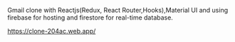 Gmail clone with Reactjs(Redux, React Router,Hooks),Material UI and using firebase for hosting and firestore for real-time database.

https://clone-204ac.web.app/
